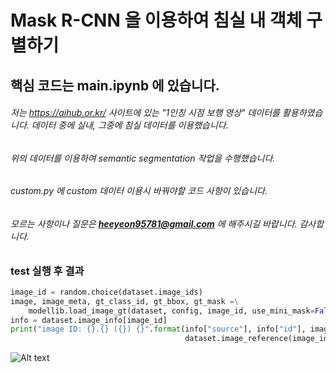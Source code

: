# Mask R-CNN 을 이용하여 침실 내 객체 구별하기

## 핵심 코드는 main.ipynb 에 있습니다.

###### 저는 https://aihub.or.kr/ 사이트에 있는 "1인칭 시점 보행 영상" 데이터를 활용하였습니다. 데이터 중에 실내, 그중에 침실 데이터를 이용했습니다.
###### 위의 데이터를 이용하여 semantic segmentation 작업을 수행했습니다. 
###### custom.py 에 custom 데이터 이용시 바꿔야할 코드 사항이 있습니다. 
###### 모르는 사항이나 질문은 **heeyeon95781@gmail.com** 에 해주시길 바랍니다. 감사합니다.

### test 실행 후 결과 

```python
image_id = random.choice(dataset.image_ids)
image, image_meta, gt_class_id, gt_bbox, gt_mask =\
    modellib.load_image_gt(dataset, config, image_id, use_mini_mask=False)
info = dataset.image_info[image_id]
print("image ID: {}.{} ({}) {}".format(info["source"], info["id"], image_id, 
                                       dataset.image_reference(image_id)))
```
![Alt text](/path/to/img.jpg)
